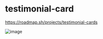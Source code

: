 ﻿# testimonial-card
 https://roadmap.sh/projects/testimonial-cards
 
![image](https://github.com/user-attachments/assets/ded172a9-e41b-43d6-8e03-fe13d7c20b71)
